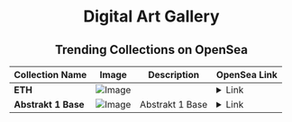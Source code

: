 <div align="center">

# Digital Art Gallery

## Trending Collections on OpenSea

| Collection Name                       | Image                                                                                     | Description                       | OpenSea Link                                                                                          |
|---------------------------------------|-------------------------------------------------------------------------------------------|-----------------------------------|--------------------------------------------------------------------------------------------------------|
| **ETH** | ![Image](https://i.seadn.io/s/raw/files/d9ff6ac3cfba0792ef7161ca6c89591a.png?w=500&auto=format?w=200&auto=format) |  | <details><summary>Link</summary>[ETH](https://opensea.io/collection/eth-795)</details> |
| **Abstrakt 1 Base** | ![Image](https://i.seadn.io/s/raw/files/c6f79c5ce94b8579c171c9eb6946aac3.jpg?w=500&auto=format?w=200&auto=format) | Abstrakt 1 Base | <details><summary>Link</summary>[Abstrakt 1 Base](https://opensea.io/collection/abstrakt-1-base)</details> |

</div>